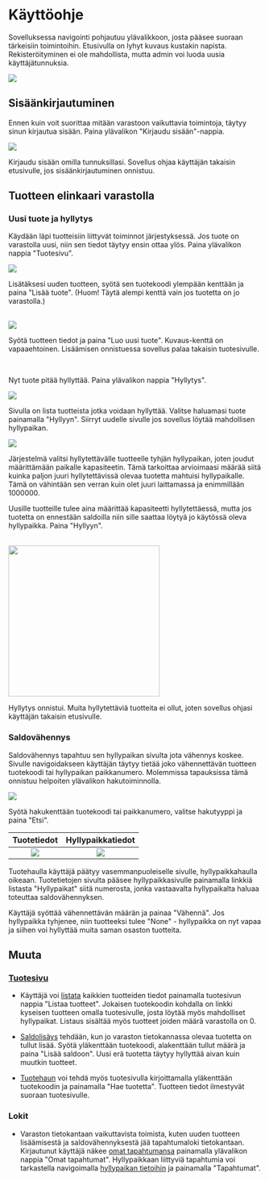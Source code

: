 # Käyttöohje

<p>Sovelluksessa navigointi pohjautuu ylävalikkoon, josta pääsee suoraan tärkeisiin toimintoihin. Etusivulla on lyhyt kuvaus kustakin napista. Rekisteröityminen ei ole mahdollista, mutta admin voi luoda uusia käyttäjätunnuksia.</p>
<img src="https://github.com/ktatu/Varastojarjestelma/blob/master/documentation/kayttoohjekuvat/navbar.png">

## Sisäänkirjautuminen

<p>Ennen kuin voit suorittaa mitään varastoon vaikuttavia toimintoja, täytyy sinun kirjautua sisään. Paina ylävalikon "Kirjaudu sisään"-nappia.</p>
<img src="https://github.com/ktatu/Varastojarjestelma/blob/master/documentation/kayttoohjekuvat/kirjautuminen.png">
<p>Kirjaudu sisään omilla tunnuksillasi. Sovellus ohjaa käyttäjän takaisin etusivulle, jos sisäänkirjautuminen onnistuu.</p>

## Tuotteen elinkaari varastolla

### Uusi tuote ja hyllytys

<p>Käydään läpi tuotteisiin liittyvät toiminnot järjestyksessä. Jos tuote on varastolla uusi, niin sen tiedot täytyy ensin ottaa ylös. Paina ylävalikon nappia "Tuotesivu".</p>
<img src="https://github.com/ktatu/Varastojarjestelma/blob/master/documentation/kayttoohjekuvat/tuotesivu1.png">
<p>Lisätäksesi uuden tuotteen, syötä sen tuotekoodi ylempään kenttään ja paina "Lisää tuote". (Huom! Täytä alempi kenttä vain jos tuotetta on jo varastolla.)</p>
<br>
<img src="https://github.com/ktatu/Varastojarjestelma/blob/master/documentation/kayttoohjekuvat/uusituote.png">
<p>Syötä tuotteen tiedot ja paina "Luo uusi tuote". Kuvaus-kenttä on vapaaehtoinen. Lisäämisen onnistuessa sovellus palaa takaisin tuotesivulle.</p>

<br>

<p>Nyt tuote pitää hyllyttää. Paina ylävalikon nappia "Hyllytys".</p>

<img src="https://github.com/ktatu/Varastojarjestelma/blob/master/documentation/kayttoohjekuvat/hyllytettavat.png">
<p>Sivulla on lista tuotteista jotka voidaan hyllyttää. Valitse haluamasi tuote painamalla "Hyllyyn". Siirryt uudelle sivulle jos sovellus löytää mahdollisen hyllypaikan.</p>

<img src="https://github.com/ktatu/Varastojarjestelma/blob/master/documentation/kayttoohjekuvat/hyllyyn.png">
<p>Järjestelmä valitsi hyllytettävälle tuotteelle tyhjän hyllypaikan, joten joudut määrittämään paikalle kapasiteetin. Tämä tarkoittaa arvioimaasi määrää siitä kuinka paljon juuri hyllytettävissä olevaa tuotetta mahtuisi hyllypaikalle. Tämä on vähintään sen verran kuin olet juuri laittamassa ja enimmillään 1000000.</p> 
<p>Uusille tuotteille tulee aina määrittää kapasiteetti hyllytettäessä, mutta jos tuotetta on ennestään saldoilla niin sille saattaa löytyä jo käytössä oleva hyllypaikka. Paina "Hyllyyn".</p>

<br>

<img src="https://github.com/ktatu/Varastojarjestelma/blob/master/documentation/kayttoohjekuvat/hyllytysonnistuu.png" height=300px>
<p>Hyllytys onnistui. Muita hyllytettäviä tuotteita ei ollut, joten sovellus ohjasi käyttäjän takaisin etusivulle.</p>

### Saldovähennys

<p>Saldovähennys tapahtuu sen hyllypaikan sivulta jota vähennys koskee. Sivulle navigoidakseen käyttäjän täytyy tietää joko vähennettävän tuotteen tuotekoodi tai hyllypaikan paikkanumero. Molemmissa tapauksissa tämä onnistuu helpoiten ylävalikon hakutoiminnolla.</p>

<img src="https://github.com/ktatu/Varastojarjestelma/blob/master/documentation/kayttoohjekuvat/hakutoiminto.png">

<p>Syötä hakukenttään tuotekoodi tai paikkanumero, valitse hakutyyppi ja paina "Etsi".</p>

Tuotetiedot                |  Hyllypaikkatiedot
:-------------------------:|:-------------------------:
![](https://github.com/ktatu/Varastojarjestelma/blob/master/documentation/kayttoohjekuvat/tuotetiedot.png)  |  ![](https://github.com/ktatu/Varastojarjestelma/blob/master/documentation/kayttoohjekuvat/hyllypaikkatiedot.png)

<p>Tuotehaulla käyttäjä päätyy vasemmanpuoleiselle sivulle, hyllypaikkahaulla oikeaan. Tuotetietojen sivulta pääsee hyllypaikkasivulle painamalla linkkiä listasta "Hyllypaikat" siitä numerosta, jonka vastaavalta hyllypaikalta haluaa toteuttaa saldovähennyksen.</p>
<p>Käyttäjä syöttää vähennettävän määrän ja painaa "Vähennä". Jos hyllypaikka tyhjenee, niin tuotteeksi tulee "None" - hyllypaikka on nyt vapaa ja siihen voi hyllyttää muita saman osaston tuotteita.</p>

## Muuta

### <a href="https://github.com/ktatu/Varastojarjestelma/blob/master/documentation/kayttoohjekuvat/tuotesivu1.png">Tuotesivu</a>

- Käyttäjä voi <a href="https://github.com/ktatu/Varastojarjestelma/blob/master/documentation/kayttoohjekuvat/listaus.png">listata</a> kaikkien tuotteiden tiedot painamalla tuotesivun nappia "Listaa tuotteet". Jokaisen tuotekoodin kohdalla on linkki kyseisen tuotteen omalla tuotesivulle, josta löytää myös mahdolliset hyllypaikat. Listaus sisältää myös tuotteet joiden määrä varastolla on 0.

- <a href="https://github.com/ktatu/Varastojarjestelma/blob/master/documentation/kayttoohjekuvat/saldolisays.png">Saldolisäys</a> tehdään, kun jo varaston tietokannassa olevaa tuotetta on tullut lisää. Syötä yläkenttään tuotekoodi, alakenttään tullut määrä ja paina "Lisää saldoon". Uusi erä tuotetta täytyy hyllyttää aivan kuin muutkin tuotteet.

- <a href="https://github.com/ktatu/Varastojarjestelma/blob/master/documentation/kayttoohjekuvat/tuotesivuhaku.png">Tuotehaun</a> voi tehdä myös tuotesivulla kirjoittamalla yläkenttään tuotekoodin ja painamalla "Hae tuotetta". Tuotteen tiedot ilmestyvät suoraan tuotesivulle.

### Lokit

- Varaston tietokantaan vaikuttavista toimista, kuten uuden tuotteen lisäämisestä ja saldovähennyksestä jää tapahtumaloki tietokantaan. Kirjautunut käyttäjä näkee <a href="https://github.com/ktatu/Varastojarjestelma/blob/master/documentation/kayttoohjekuvat/omattapahtumat.png">omat tapahtumansa</a> painamalla ylävalikon nappia "Omat tapahtumat". Hyllypaikkaan liittyviä tapahtumia voi tarkastella navigoimalla <a href="https://github.com/ktatu/Varastojarjestelma/blob/master/documentation/kayttoohjekuvat/hyllypaikkatiedot.png">hyllypaikan tietoihin</a> ja painamalla "Tapahtumat".
